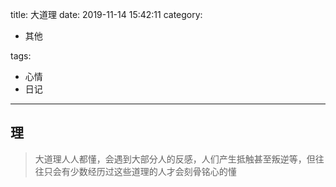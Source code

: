 title: 大道理
date: 2019-11-14 15:42:11
category:

- 其他

tags:

- 心情
- 日记

------

## 理
> 大道理人人都懂，会遇到大部分人的反感，人们产生抵触甚至叛逆等，但往往只会有少数经历过这些道理的人才会刻骨铭心的懂
